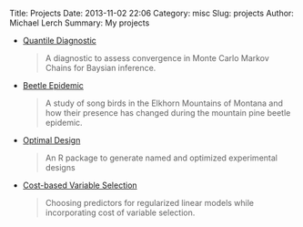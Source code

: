 Title: Projects
Date: 2013-11-02 22:06
Category: misc
Slug: projects
Author: Michael Lerch
Summary: My projects
<!-- Status: hidden -->


- [Quantile Diagnostic]({filename}./projects/quantileconvergence.md)

    > A diagnostic to assess convergence in Monte Carlo Markov Chains for
    > Baysian inference.

- [Beetle Epidemic]({filename}./projects/beetle.md)

    > A study of song birds in the Elkhorn Mountains of Montana and how their
    > presence has changed during the mountain pine beetle epidemic.

- [Optimal Design](http://www.github.com/mdlerch/OptimalDesign)

    > An R package to generate named and optimized experimental designs

- [Cost-based Variable Selection]({filename}./projects/costvs.md)

    > Choosing predictors for regularized linear models while incorporating
    > cost of variable selection.


<!-- - [mc-stan.vim](http://www.github.com/mdlerch/mc-stan.vim) -->

<!--     > A vim plugin for [stan](http://www.mc-stan.org) modeling language -->

<!-- - [repl.nvim](http://www.github.com/mdlerch/repl) -->

<!--     > A vim plugin for gnuplot. -->

<!-- - [vim-r-plugin](http://www.github.com/jcfaria/vim-r-plugin) -->

<!--     > This is not my own but I've made a few contributions and its such an -->
<!--     > important part of my work flow I want to give it a shoutout. -->


